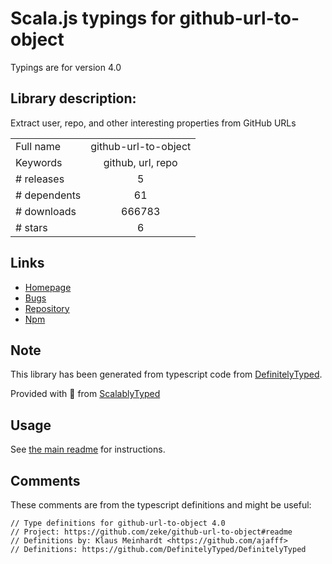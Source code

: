 
# Scala.js typings for github-url-to-object

Typings are for version 4.0

## Library description:
Extract user, repo, and other interesting properties from GitHub URLs

|                    |                 |
| ------------------ | :-------------: |
| Full name          | github-url-to-object |
| Keywords           | github, url, repo |
| # releases         | 5 |
| # dependents       | 61 |
| # downloads        | 666783 |
| # stars            | 6 |

## Links
- [Homepage](https://github.com/zeke/github-url-to-object#readme)
- [Bugs](https://github.com/zeke/github-url-to-object/issues)
- [Repository](https://github.com/zeke/github-url-to-object)
- [Npm](https://www.npmjs.com/package/github-url-to-object)
    


## Note
This library has been generated from typescript code from [DefinitelyTyped](https://definitelytyped.org).

Provided with :purple_heart: from [ScalablyTyped](https://github.com/oyvindberg/ScalablyTyped)

## Usage
See [the main readme](../../readme.md) for instructions.

## Comments

These comments are from the typescript definitions and might be useful:
```
// Type definitions for github-url-to-object 4.0
// Project: https://github.com/zeke/github-url-to-object#readme
// Definitions by: Klaus Meinhardt <https://github.com/ajafff>
// Definitions: https://github.com/DefinitelyTyped/DefinitelyTyped

```

